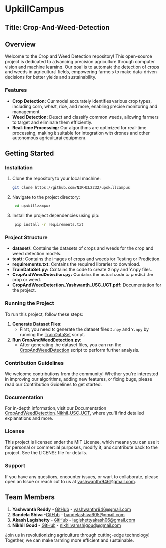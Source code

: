 # UpkillCampus
## Title: Crop-And-Weed-Detection

## Overview
Welcome to the Crop and Weed Detection repository! This open-source project is dedicated to advancing precision agriculture through computer vision and machine learning. Our goal is to automate the detection of crops and weeds in agricultural fields, empowering farmers to make data-driven decisions for better yields and sustainability.

### Features
- **Crop Detection:** Our model accurately identifies various crop types, including corn, wheat, rice, and more, enabling precise monitoring and management.
- **Weed Detection:** Detect and classify common weeds, allowing farmers to target and eliminate them efficiently.
- **Real-time Processing:** Our algorithms are optimized for real-time processing, making it suitable for integration with drones and other autonomous agricultural equipment.

## Getting Started

### Installation
1. Clone the repository to your local machine:
   ```bash
   git clone https://github.com/NIKHIL2232/upskillcampus

2. Navigate to the project directory:
   ```bash
    cd upskillcampus
   
3. Install the project dependencies using pip:
   ```bash
    pip install -r requirements.txt

### Project Structure
- **dataset/:** Contains the datasets of crops and weeds for the crop and weed detection models.
- **test/:** Contains the images of crops and weeds for Testing or Prediction.
- **requirements.txt:** Contains the required libraries to download.
- **TrainDataSet.py:** Contains the code to create X.npy and Y.npy files.
- **CropAndWeedDetection.py:** Contains the actual code to predict the crop or weed.
- **CropAndWeedDetection_Yashwanth_USC_UCT.pdf:** Documentation for the project.

### Running the Project
To run this project, follow these steps:
1. **Generate Dataset Files**:
   - First, you need to generate the dataset files `X.npy` and `Y.npy` by running the [TrainDataSet](https://github.com/NIKHIL2232/upskillcampus/blob/main/TrainDataSet.py) script.
2. **Run CropAndWeedDetection.py**:
   - After generating the dataset files, you can run the [CropAndWeedDetection](https://github.com/NIKHIL2232/upskillcampus/blob/main/CropAndWeedDetection.py) script to perform further analysis.

### Contribution Guidelines
We welcome contributions from the community! Whether you're interested in improving our algorithms, adding new features, or fixing bugs, please read our Contribution Guidelines to get started.

### Documentation
For in-depth information, visit our Documentation [CropAndWeedDetection_Nikhil_USC_UCT](https://github.com/NIKHIL2232/upskillcampus/blob/main/CropAndWeedDetection_Nikhil_USC_UCT.pdf), where you'll find detailed explanations and more.

### License
This project is licensed under the MIT License, which means you can use it for personal or commercial purposes, modify it, and contribute back to the project. See the LICENSE file for details.

### Support
If you have any questions, encounter issues, or want to collaborate, please open an Issue or reach out to us at yashwanthr946@gmail.com.
## Team Members
1. **Yashwanth Reddy** - [GitHub](https://github.com/yashwanthreddy28) - yashwanthr946@gmail.com
2. **Bandela Shiva** -[GitHub](https://github.com/Shiva-605/c_w) - bandelashiva605@gmail.com
3. **Akash Lagishetty** - [GitHub](https://github.com/AkashLagishetty) - lagishettyakash06@gmail.com
4. **Nikhil Goud** - [GitHub](https://github.com/NIKHIL2232) - nikhilvamshigoud@gmail.com

Join us in revolutionizing agriculture through cutting-edge technology! Together, we can make farming more efficient and sustainable.

